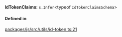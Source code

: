 **IdTokenClaims**: `s.Infer`<typeof `IdTokenClaimsSchema`\>

#### Defined in

[packages/js/src/utils/id-token.ts:21](https://github.com/logto-io/js/blob/5254dee/packages/js/src/utils/id-token.ts#L21)
